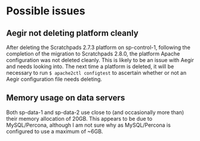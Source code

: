 Possible issues
===============

Aegir not deleting platform cleanly
-----------------------------------
After deleting the Scratchpads 2.7.3 platform on sp-control-1, following the 
completion of the migration to Scratchpads 2.8.0, the platform Apache 
configuration was not deleted cleanly. This is likely to be an issue with Aegir 
and needs looking into. The next time a platform is deleted, it will be 
necessary to run ```$ apache2ctl configtest``` to ascertain whether or not an 
Aegir configuration file needs deleting.

Memory usage on data servers
----------------------------
Both sp-data-1 and sp-data-2 use close to (and occasionally more than) their 
memory allocation of 20GB. This appears to be due to MySQL/Percona, although I 
am not sure why as MySQL/Percona is configured to use a maximum of ~6GB.
